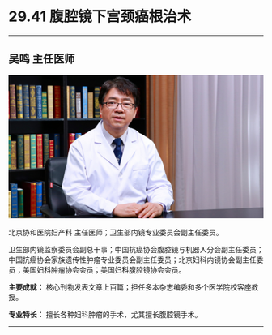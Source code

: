 # 29.41 腹腔镜下宫颈癌根治术

---

## 吴鸣 主任医师

![1685944624482](image/c29_041/1685944624482.png)

北京协和医院妇产科 主任医师；卫生部内镜专业委员会副主任委员。

卫生部内镜监察委员会副总干事；中国抗癌协会腹腔镜与机器人分会副主任委员；中国抗癌协会家族遗传性肿瘤专业委员会副主任委员；北京妇科内镜协会副主任委员；美国妇科肿瘤协会会员；美国妇科腹腔镜协会会员。

**主要成就：** 核心刊物发表文章上百篇；担任多本杂志编委和多个医学院校客座教授。

**专业特长：** 擅长各种妇科肿瘤的手术，尤其擅长腹腔镜手术。

---
